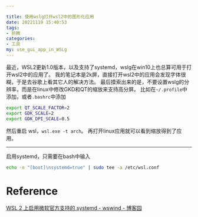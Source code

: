 ```yaml
---

title: 使用wslg打开wsl2中的图形化应用
date: 20221119 15:40:53
tags: 
- 折腾
categories: 
- 工具
my: use_gui_app_in_WSLg
---
```

最近，WSL2更新1.0版本，以及支持了systemd，wslg在win10上也总算可用于打开wsl2中的应用了。
我的笔记本是2k屏，直接打开wsl2中的应用会发现字体很糊，于是去谷歌上看其它人的解决方法。
最后摸索出来的是，不要设置wslg的分辨率，而是在linux中修改GKD和QT的缩放来支持高分屏。
比如在`~/.profile`中添加，或者`.bashrc`中添加

```bash
export QT_SCALE_FACTOR=2 
export GDK_SCALE=2 
export GDK_DPI_SCALE=0.5
```

然后重启 wsl，`wsl.exe -t arch`。
再打开linux应用就可以看到缩放得到了应用。

---
启用systemd，只需要在bash中输入

```bash
echo -e "[boot]\nsystemd=true" | sudo tee -a /etc/wsl.conf

```

# Reference
[WSL 2 上启用微软官方支持的 systemd - wswind - 博客园](https://www.cnblogs.com/wswind/p/wsl2-official-systemd.html)
